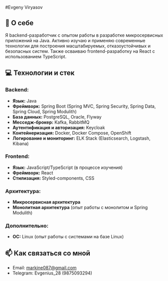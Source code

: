 #Evgeny Viryasov

## 🚀 О себе
Я backend-разработчик с опытом работы в разработке микросервисных приложений на Java. 
Активно изучаю и применяю современные технологии для построения масштабируемых, отказоустойчивых и безопасных систем. 
Также осваиваю frontend-разработку на React с использованием TypeScript.

## 💻 Технологии и стек
### Backend:
- **Язык:** Java
- **Фреймворк:** Spring Boot (Spring MVC, Spring Security, Spring Data, Spring Cloud, Spring Modulith)
- **База данных:** PostgreSQL, Oracle, Flyway
- **Месседж-брокер:** Kafka, RabbitMQ
- **Аутентификация и авторизация:** Keycloak
- **Контейнеризация:** Docker, Docker Compose, OpenShift
- **Логирование и мониторинг:** ELK Stack (Elasticsearch, Logstash, Kibana)

### Frontend:
- **Язык:** JavaScript/TypeScript (в процессе изучения)
- **Фреймворк:** React
- **Стилизация:** Styled-components, CSS
  
### Архитектура:
- **Микросервисная архитектура** 
- **Монолитная архитектура** (опыт работы с монолитом и Spring Modulith)

### Дополнительно:
- **ОС:** Linux (опыт работы с системами на базе Linux)

## 📫 Как связаться со мной
- Email: markine087@gmail.com
- Telegram: Evgenius_28 (9875093294)


